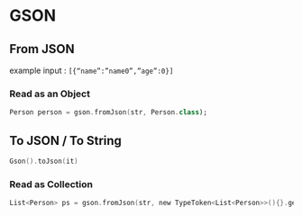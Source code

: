 # GSON

## From JSON

example input : `[{“name”:”name0”,”age”:0}]`

### Read as an Object

```kt
Person person = gson.fromJson(str, Person.class);
```

## To JSON / To String

```kt
Gson().toJson(it)
```

### Read as Collection

```kt
List<Person> ps = gson.fromJson(str, new TypeToken<List<Person>>(){}.getType());
```
